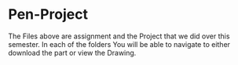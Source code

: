 # Pen-Project
The Files above are assignment and the Project that we did over this semester. In each of the folders You will be able to navigate to either download the part or view the Drawing.
